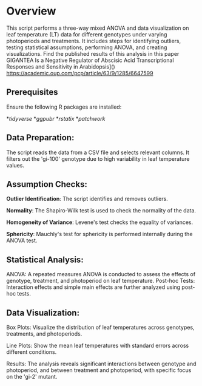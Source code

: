 # Overview
This script performs a three-way mixed ANOVA and data visualization on leaf temperature (LT) data for different genotypes under varying photoperiods and treatments. It includes steps for identifying outliers, testing statistical assumptions, performing ANOVA, and creating visualizations. Find the published results of this analysis in this paper GIGANTEA Is a Negative Regulator of Abscisic Acid Transcriptional Responses and Sensitivity in Arabidopsis]()
https://academic.oup.com/pcp/article/63/9/1285/6647599

## Prerequisites
Ensure the following R packages are installed:

**tidyverse*
**ggpubr*
**rstatix*
**patchwork*

## Data Preparation: 
The script reads the data from a CSV file and selects relevant columns. It filters out the 'gi-100' genotype due to high variability in leaf temperature values.

## Assumption Checks:
**Outlier Identification**: The script identifies and removes outliers.

**Normality**: The Shapiro-Wilk test is used to check the normality of the data.

**Homogeneity of Variance**: Levene's test checks the equality of variances.

**Sphericity**: Mauchly's test for sphericity is performed internally during the ANOVA test.

## Statistical Analysis:
ANOVA: A repeated measures ANOVA is conducted to assess the effects of genotype, treatment, and photoperiod on leaf temperature.
Post-hoc Tests: Interaction effects and simple main effects are further analyzed using post-hoc tests.

## Data Visualization:
Box Plots: Visualize the distribution of leaf temperatures across genotypes, treatments, and photoperiods.

Line Plots: Show the mean leaf temperatures with standard errors across different conditions.

Results: The analysis reveals significant interactions between genotype and photoperiod, and between treatment and photoperiod, with specific focus on the 'gi-2' mutant.





